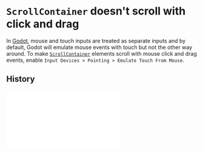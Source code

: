 # `ScrollContainer` doesn't scroll with click and drag

In [Godot](godot.md), mouse and touch inputs are treated as separate inputs and by default, Godot will emulate mouse events with touch but not the other way around. To make [`ScrollContainer`](godot-scroll-container.md) elements scroll with mouse click and drag events, enable `Input Devices > Pointing > Emulate Touch From Mouse`.

## History

![20240127_0014](../entries/20240127_0014.md)
